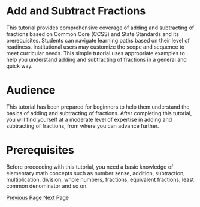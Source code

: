 # Add and Subtract Fractions
This tutorial provides comprehensive coverage of adding and subtracting of fractions based on Common Core (CCSS) and State Standards and its prerequisites. Students can navigate learning paths based on their level of readiness. Institutional users may customize the scope and sequence to meet curricular needs. This simple tutorial uses appropriate examples to help you understand adding and subtracting of fractions in a general and quick way.

# Audience
This tutorial has been prepared for beginners to help them understand the basics of adding and subtracting of fractions. After completing this tutorial, you will find yourself at a moderate level of expertise in adding and subtracting of fractions, from where you can advance further.

# Prerequisites
Before proceeding with this tutorial, you need a basic knowledge of elementary math concepts such as number sense, addition, subtraction, multiplication, division, whole numbers, fractions, equivalent fractions, least common denominator and so on.


[Previous Page](../add_and_subtract_fractions/index.md) [Next Page](../add_and_subtract_fractions/add_or_subtract_fractions_with_same_denominator.md) 

